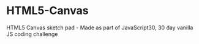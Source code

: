 # HTML5-Canvas
HTML5 Canvas sketch pad - Made as part of JavaScript30, 30 day vanilla JS coding challenge
